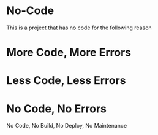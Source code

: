 # No-Code
This is a project that has no code for the following reason
# More Code, More Errors
# Less Code, Less Errors
# No Code, No Errors

No Code, No Build, No Deploy, No Maintenance
